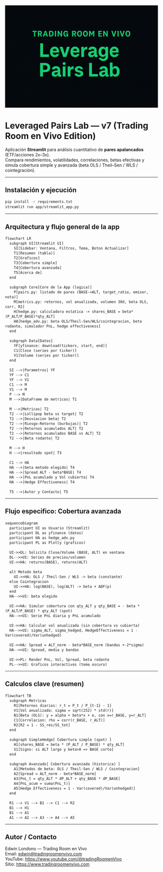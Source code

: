 

<p align="center">
  <img src="banner.png" width="800" />
</p>

# Leveraged Pairs Lab — v7 (Trading Room en Vivo Edition)

Aplicación **Streamlit** para análisis cuantitativo de **pares apalancados** (ETF/acciones 2x–3x).  
Compara rendimientos, volatilidades, correlaciones, betas efectivas y simula cobertura simple y avanzada (beta OLS / Theil–Sen / WLS / cointegración).

---

## Instalación y ejecución

```bash
pip install -r requirements.txt
streamlit run app/streamlit_app.py
```

---

## Arquitectura y flujo general de la app

```mermaid
flowchart LR
  subgraph UI[Streamlit UI]
    SI[Sidebar: Ventana, Filtros, Tema, Boton Actualizar]
    T1[Resumen (tabla)]
    T2[Graficos]
    T3[Cobertura simple]
    T4[Cobertura avanzada]
    T5[Acerca de]
  end

  subgraph Core[Core de la App (logica)]
    P[pairs.py: listado de pares (BASE->ALT, target_ratio, emisor, nota)]
    M[metrics.py: retornos, vol anualizada, volumen 30d, beta OLS, corr, R2]
    H[hedge.py: calculadora estatica -> shares_BASE = beta*(P_ALT/P_BASE)*qty_ALT]
    HA[hedge_adv.py: beta OLS/Theil-Sen/WLS/cointegracion, beta rodante, simulador PnL, hedge effectiveness]
  end

  subgraph Data[Datos]
    YF[yfinance: download(tickers, start, end)]
    C1[Close (series por ticker)]
    V1[Volume (series por ticker)]
  end

  SI -->|Parametros| YF
  YF --> C1
  YF --> V1
  C1 --> M
  V1 --> M
  P --> M
  M -->|DataFrame de metricas| T1

  M -->|Metricas| T2
  T2 -->|Lollipop beta vs target| T2
  T2 -->|Desviacion beta| T2
  T2 -->|Riesgo-Retorno (burbujas)| T2
  T2 -->|Retornos acumulados ALT| T2
  T2 -->|Retornos acumulados BASE vs ALT| T2
  T2 -->|Beta rodante| T2

  M --> H
  H -->|resultado spot| T3

  C1 --> HA
  HA -->|beta metodo elegido| T4
  HA -->|Spread ALT - beta*BASE| T4
  HA -->|PnL acumulado y Vol cubierta| T4
  HA -->|Hedge Effectiveness| T4

  T5 -->|Autor y Contacto| T5
```
  
---

## Flujo especifico: Cobertura avanzada

```mermaid
sequenceDiagram
  participant UI as Usuario (Streamlit)
  participant DL as yfinance (datos)
  participant HA as hedge_adv.py
  participant PL as Plotly (graficos)

  UI->>DL: Solicita Close/Volume (BASE, ALT) en ventana
  DL-->>UI: Series de precios/volumen
  UI->>HA: returns(BASE), returns(ALT)

  alt Metodo beta
    UI->>HA: OLS / Theil-Sen / WLS -> beta (constante)
  else Cointegracion
    UI->>HA: log(BASE), log(ALT) -> beta + ADF(p)
  end
  HA-->>UI: beta elegido

  UI->>HA: Simular cobertura con qty_ALT y qty_BASE = - beta * (P_ALT/P_BASE) * qty_ALT (spot)
  HA-->>UI: Serie PnL diaria y PnL acumulado

  UI->>HA: Calcular vol anualizada (sin cobertura vs cubierta)
  HA-->>UI: sigma_ALT, sigma_hedged, HedgeEffectiveness = 1 - Var(covered)/Var(unhedged)

  UI->>HA: Spread = ALT_norm - beta*BASE_norm (bandas +-2*sigma)
  HA-->>UI: Spread, media y bandas

  UI->>PL: Render PnL, Vol, Spread, beta rodante
  PL-->>UI: Graficos interactivos (tema oscuro)
```

---

## Calculos clave (resumen)

```mermaid
flowchart TB
  subgraph Metricas
    R1[Retornos diarios: r_t = P_t / P_{t-1} - 1]
    V1[Vol anualizada: sigma = sqrt(252) * std(r)]
    B1[Beta (OLS): y = alpha + beta*x + e, con x=r_BASE, y=r_ALT]
    C1[Correlacion: rho = corr(r_BASE, r_ALT)]
    R2[R2 = 1 - SS_res/SS_tot]
  end

  subgraph SimpleHedge[ Cobertura simple (spot) ]
    H1[shares_BASE = beta * (P_ALT / P_BASE) * qty_ALT]
    S1[Signo: si ALT largo y beta>0 => BASE corto]
  end

  subgraph Avanzado[ Cobertura avanzada (historica) ]
    A1[Metodos de beta: OLS / Theil-Sen / WLS / Cointegracion]
    A2[Spread = ALT_norm - beta*BASE_norm]
    A3[PnL_t = qty_ALT * dP_ALT + qty_BASE * dP_BASE]
    A4[PnL_acum = suma(PnL_t)]
    A5[Hedge Effectiveness = 1 - Var(covered)/Var(unhedged)]
  end

  R1 --> V1 --> B1 --> C1 --> R2
  B1 --> H1
  B1 --> A1
  A1 --> A2 --> A3 --> A4 --> A5
```

---

## Autor / Contacto
Edwin Londono — Trading Room en Vivo  
Email: edwin@tradingroomenvivo.com   
YouTube: https://www.youtube.com/@tradingRoomenVivo  
Sitio: https://www.tradingroomenvivo.com